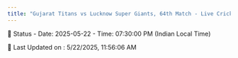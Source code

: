 ```yaml
---
title: "Gujarat Titans vs Lucknow Super Giants, 64th Match - Live Cricket Score"
---
```


📑 Status - Date: 2025-05-22 - Time: 07:30:00 PM (Indian Local Time)

📝 Last Updated on : 5/22/2025, 11:56:06 AM  

